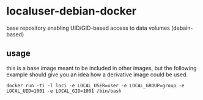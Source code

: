 # localuser-debian-docker

base repository enabling UID/GID-based access to data volumes (debain-based)

## usage

this is a base image meant to be included in other images, but the following example should give you an idea how a derivative image could be used.

	docker run -ti -l loci -e LOCAL_USER=user -e LOCAL_GROUP=group -e LOCAL_UID=1001 -e LOCAL_GID=1001 /bin/bash